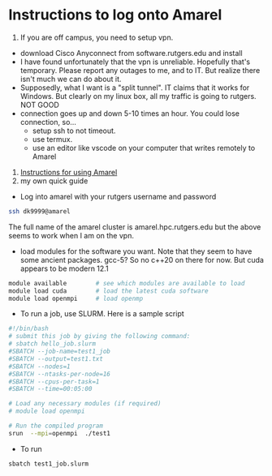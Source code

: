 # Instructions to log onto Amarel

1. If you are off campus, you need to setup vpn.
  * download Cisco Anyconnect from software.rutgers.edu and install
  * I have found unfortunately that the vpn is unreliable. Hopefully that's temporary. Please report any outages to me, and to IT. But realize there isn't much we can do about it.
  * Supposedly, what I want is a "split tunnel". IT claims that it works for Windows. But clearly on my linux box, all my traffic is going to rutgers. NOT GOOD
  * connection goes up and down 5-10 times an hour. You could lose connection, so...
    * setup ssh to not timeout.
    * use termux.
    * use an editor like vscode on your computer that writes remotely to Amarel
    
1. [Instructions for using Amarel](https://sites.google.com/view/cluster-user-guide#h.3wg2loo92bhn)
1. my own quick guide
  * Log into amarel with your rutgers username and password

```bash
ssh dk9999@amarel
```

The full name of the amarel cluster is amarel.hpc.rutgers.edu but the above seems to work when I am on the vpn.

  * load modules for the software you want. Note that they seem to have some ancient packages. gcc-5? So no c++20 on there for now. But cuda appears to be modern 12.1

```bash
module available        # see which modules are available to load
module load cuda        # load the latest cuda software
module load openmpi     # load openmp
```

  * To run a job, use SLURM. Here is a sample script
```bash
#!/bin/bash
# submit this job by giving the following command:
# sbatch hello_job.slurm
#SBATCH --job-name=test1_job
#SBATCH --output=test1.txt
#SBATCH --nodes=1
#SBATCH --ntasks-per-node=16
#SBATCH --cpus-per-task=1
#SBATCH --time=00:05:00

# Load any necessary modules (if required)
# module load openmpi

# Run the compiled program
srun  --mpi=openmpi  ./test1
```

  * To run
```bash
sbatch test1_job.slurm
```
